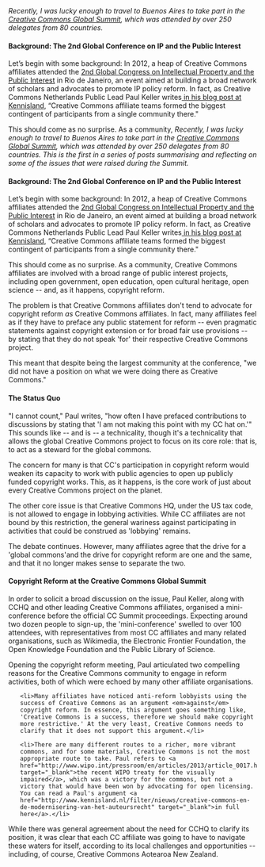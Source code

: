 <html><body><em>Recently, I was lucky enough to travel to Buenos Aires to take part in the <a href="http://wiki.creativecommons.org/Global_Summit_2013" target="_blank">Creative Commons Global Summit</a>, which was attended by over 250 delegates from 80 countries.

</em>

<h4>Background: The 2nd Global Conference on IP and the Public Interest</h4>

Let’s begin with some background: In 2012, a heap of Creative Commons affiliates attended the <a href="http://www.global-congress.org/" target="_blank">2nd Global Congress on Intellectual Property and the Public Interest</a> in Rio de Janeiro, an event aimed at building a broad network of scholars and advocates to promote IP policy reform. In fact, as Creative Commons Netherlands Public Lead Paul Keller writes<a href="http://www.kennisland.nl/filter/nieuws/creative-commons-en-de-modernisering-van-het-auteursrecht" target="_blank"> in his blog post at Kennisland</a>, “Creative Commons affiliate teams formed the biggest contingent of participants from a single community there."



This should come as no surprise. As a community, <em>Recently, I was lucky enough to travel to Buenos Aires to take part in the <a href="http://wiki.creativecommons.org/Global_Summit_2013" target="_blank">Creative Commons Global Summit</a>, which was attended by over 250 delegates from 80 countries. This is the first in a series of posts summarising and reflecting on some of the issues that were raised during the Summit. </em>

<h4>Background: The 2nd Global Conference on IP and the Public Interest</h4>

Let’s begin with some background: In 2012, a heap of Creative Commons affiliates attended the <a href="http://www.global-congress.org/" target="_blank">2nd Global Congress on Intellectual Property and the Public Interest</a> in Rio de Janeiro, an event aimed at building a broad network of scholars and advocates to promote IP policy reform. In fact, as Creative Commons Netherlands Public Lead Paul Keller writes<a href="http://www.kennisland.nl/filter/nieuws/creative-commons-en-de-modernisering-van-het-auteursrecht" target="_blank"> in his blog post at Kennisland</a>, “Creative Commons affiliate teams formed the biggest contingent of participants from a single community there."



This should come as no surprise. As a community, Creative Commons affiliates are involved with a broad range of public interest projects, including open government, open education, open cultural heritage, open science -- and, as it happens, copyright reform.



The problem is that Creative Commons affiliates don't tend to advocate for copyright reform <em>as</em> Creative Commons affiliates. In fact, many affiliates feel as if they have to preface any public statement for reform -- even pragmatic statements against copyright extension or for broad fair use provisions -- by stating that they do not speak 'for' their respective Creative Commons project.



This meant that despite being the largest community at the conference, "we did not have a position on what we were doing there as Creative Commons."

<h4>The Status Quo</h4>

"I cannot count," Paul writes, "how often I have prefaced contributions to discussions by stating that 'I am not making this point with my CC hat on.'" This sounds like -- and is -- a technicality, though it's a technicality that allows the global Creative Commons project to focus on its core role: that is, to act as a steward for the global commons.



The concern for many is that CC's participation in copyright reform would weaken its capacity to work with public agencies to open up publicly funded copyright works. This, as it happens, is the core work of just about every Creative Commons project on the planet.



The other core issue is that Creative Commons HQ, under the US tax code, is not allowed to engage in lobbying activities. While CC affiliates are not bound by this restriction, the general wariness against participating in activities that could be construed as 'lobbying' remains.



The debate continues. However, many affiliates agree that the drive for a 'global commons'and the drive for copyright reform are one and the same, and that it no longer makes sense to separate the two.

<h4>Copyright Reform at the Creative Commons Global Summit</h4>

In order to solicit a broad discussion on the issue, Paul Keller, along with CCHQ and other leading Creative Commons affiliates, organised a mini-conference before the official CC Summit proceedings. Expecting around two dozen people to sign-up, the 'mini-conference' swelled to over 100 attendees, with representatives from most CC affiliates and many related organisations, such as Wikimedia, the Electronic Frontier Foundation, the Open Knowledge Foundation and the Public Library of Science. <em>

</em>



Opening the copyright reform meeting, Paul articulated two compelling reasons for the Creative Commons community to engage in reform activities, both of which were echoed by many other affiliate organisations.

<ol>

	<li>Many affiliates have noticed anti-reform lobbyists using the success of Creative Commons as an argument <em>against</em> copyright reform. In essence, this argument goes something like, 'Creative Commons is a success, therefore we should make copyright more restrictive.' At the very least, Creative Commons needs to clarify that it does not support this argument.</li>

	<li>There are many different routes to a richer, more vibrant commons, and for some materials, Creative Commons is not the most appropriate route to take. Paul refers to <a href="http://www.wipo.int/pressroom/en/articles/2013/article_0017.html" target="_blank">the recent WIPO treaty for the visually impaired</a>, which was a victory for the commons, but not a victory that would have been won by advocating for open licensing. You can read a Paul's argument <a href="http://www.kennisland.nl/filter/nieuws/creative-commons-en-de-modernisering-van-het-auteursrecht" target="_blank">in full here</a>.</li>

</ol>

While there was general agreement about the need for CCHQ to clarify its position, it was clear that each CC affiliate was going to have to navigate these waters for itself, according to its local challenges and opportunities -- including, of course, Creative Commons Aotearoa New Zealand.</body></html>